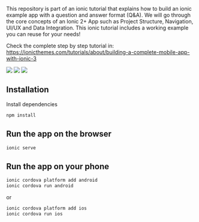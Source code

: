 This repository is part of an ionic tutorial that explains how to build an ionic example app with a question and answer format (Q&A). We will go through the core concepts of an Ionic 2+ App such as Project Structure, Navigation, UI/UX and Data Integration. This ionic tutorial includes a working example you can reuse for your needs!

Check the complete step by step tutorial in: https://ionicthemes.com/tutorials/about/building-a-complete-mobile-app-with-ionic-3

![](https://s3-us-west-2.amazonaws.com/ionicthemes/tutorials/screenshots/build-a-complete-mobile-app-with-ionic-2/app_1.png)
![](https://s3-us-west-2.amazonaws.com/ionicthemes/tutorials/screenshots/build-a-complete-mobile-app-with-ionic-2/app_2.png)
![](https://s3-us-west-2.amazonaws.com/ionicthemes/tutorials/screenshots/build-a-complete-mobile-app-with-ionic-2/app_4.png)

## Installation

Install  dependencies
```sh
npm install
```

## Run the app on the browser

```sh
ionic serve
```

## Run the app on your phone

```sh
ionic cordova platform add android
ionic cordova run android
```

or

```sh
ionic cordova platform add ios
ionic cordova run ios
```
